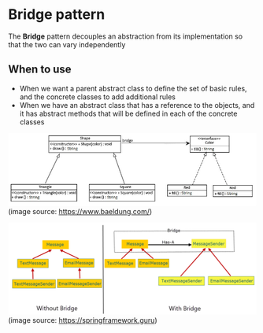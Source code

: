 # Bridge pattern
The **Bridge** pattern decouples an abstraction from its implementation so that the two can vary independently

## When to use
- When we want a parent abstract class to define the set of basic rules, and the concrete classes to add additional rules
- When we have an abstract class that has a reference to the objects, and it has abstract methods that will be defined in each of the concrete classes

![IMAGE ALT TEXT HERE](bridge1.jpg)
(image source: https://www.baeldung.com/)

![IMAGE ALT TEXT HERE](bridge2.png)
(image source: https://springframework.guru)

